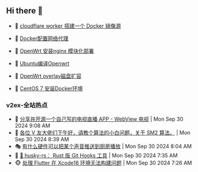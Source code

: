 ## Hi there 👋

<!--
**dkyg666/dkyg666** is a ✨ _special_ ✨ repository because its `README.md` (this file) appears on your GitHub profile.

Here are some ideas to get you started:

- 🔭 I’m currently working on ...
- 🌱 I’m currently learning ...
- 👯 I’m looking to collaborate on ...
- 🤔 I’m looking for help with ...
- 💬 Ask me about ...
- 📫 How to reach me: ...
- 😄 Pronouns: ...
- ⚡ Fun fact: ...
-->

<!-- BLOG-POST-LIST:START -->
- 🦩 [cloudflare worker 搭建一个 Docker 镜像源](http://blog.1996099.xyz/archives/cloudflare-worker-da-jian-yi-ge-docker-jing-xiang-zhan) 

- 🚦 [Docker配置网络代理](http://blog.1996099.xyz/archives/dockerpei-zhi-wang-luo-dai-li) 

- 🫶 [OpenWrt 安装nginx 模块化部署](http://blog.1996099.xyz/archives/openwrt-an-zhuang-nginx-mo-kuai-hua-bu-shu) 

- 🦄 [Ubuntu编译Openwrt](http://blog.1996099.xyz/archives/ubuntuzi-bian-yi-openwrt) 

- 🐻 [OpenWrt overlay磁盘扩容](http://blog.1996099.xyz/archives/openwrt-overlay) 

- 🤖 [CentOS 7 安装Docker环境](http://blog.1996099.xyz/archives/centos-docker) 
<!-- BLOG-POST-LIST:END -->

### v2ex-全站热点
<!-- v2ex:START -->
- 🥸 [分享并开源一个自己写的电视直播 APP - WebView 电视](https://www.v2ex.com/t/1077160#reply1) | Mon Sep 30 2024 9:08 AM
- 🤗 [各位 V 友大佬们下午好，请教个算法的小白问题，关于 SM2 算法。](https://www.v2ex.com/t/1077150#reply3) | Mon Sep 30 2024 8:39 AM
- 🎭 [有什么硬件可以把某个声音推送到厨房播放](https://www.v2ex.com/t/1077138#reply20) | Mon Sep 30 2024 8:04 AM
- 🥷 [🎉 husky-rs： Rust 版 Git Hooks 工具](https://www.v2ex.com/t/1077125#reply3) | Mon Sep 30 2024 7:35 AM
- 🐵 [处理 Flutter 在 Xcode16 环境无法构建问题](https://www.v2ex.com/t/1077124#reply1) | Mon Sep 30 2024 7:26 AM<!-- v2ex:END -->


